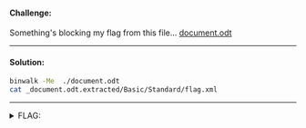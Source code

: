 #### Challenge:

Something's blocking my flag from this file... [document.odt](./document.odt ":ignore")

---

#### Solution:

```bash
binwalk -Me  ./document.odt
cat _document.odt.extracted/Basic/Standard/flag.xml
```

---

<details><summary>FLAG:</summary>

```
TUCTF{ST0P_TRUST1NG_M4CR0S_FR0M_4N_UNKN0WN_S0URC3}
```

</details>
<br/>
